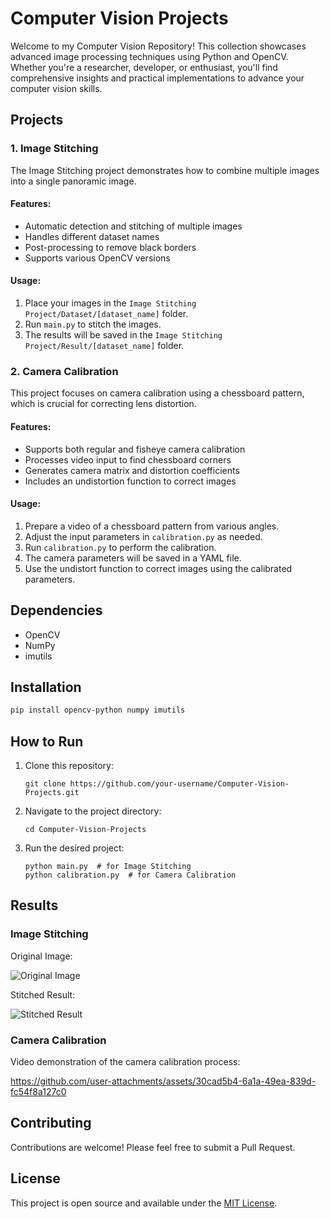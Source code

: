 # Computer Vision Projects

Welcome to my Computer Vision Repository! This collection showcases advanced image processing techniques using Python and OpenCV. Whether you're a researcher, developer, or enthusiast, you'll find comprehensive insights and practical implementations to advance your computer vision skills.

## Projects

### 1. Image Stitching

The Image Stitching project demonstrates how to combine multiple images into a single panoramic image.

#### Features:

- Automatic detection and stitching of multiple images
- Handles different dataset names
- Post-processing to remove black borders
- Supports various OpenCV versions

#### Usage:

1. Place your images in the `Image Stitching Project/Dataset/[dataset_name]` folder.
2. Run `main.py` to stitch the images.
3. The results will be saved in the `Image Stitching Project/Result/[dataset_name]` folder.

### 2. Camera Calibration

This project focuses on camera calibration using a chessboard pattern, which is crucial for correcting lens distortion.

#### Features:

- Supports both regular and fisheye camera calibration
- Processes video input to find chessboard corners
- Generates camera matrix and distortion coefficients
- Includes an undistortion function to correct images

#### Usage:

1. Prepare a video of a chessboard pattern from various angles.
2. Adjust the input parameters in `calibration.py` as needed.
3. Run `calibration.py` to perform the calibration.
4. The camera parameters will be saved in a YAML file.
5. Use the undistort function to correct images using the calibrated parameters.

## Dependencies

- OpenCV
- NumPy
- imutils

## Installation

```bash
pip install opencv-python numpy imutils
```

## How to Run

1. Clone this repository:
   ```
   git clone https://github.com/your-username/Computer-Vision-Projects.git
   ```
2. Navigate to the project directory:
   ```
   cd Computer-Vision-Projects
   ```
3. Run the desired project:
   ```
   python main.py  # for Image Stitching
   python calibration.py  # for Camera Calibration
   ```

## Results

### Image Stitching

Original Image:

![Original Image](https://github.com/user-attachments/assets/a4ab67f7-3c74-4928-b8fb-e71787ea1c5e)

Stitched Result:

![Stitched Result](https://github.com/user-attachments/assets/f18e21cf-6be8-44d0-af7c-937161d5ff99)

### Camera Calibration

Video demonstration of the camera calibration process:

https://github.com/user-attachments/assets/30cad5b4-6a1a-49ea-839d-fc54f8a127c0

## Contributing

Contributions are welcome! Please feel free to submit a Pull Request.

## License

This project is open source and available under the [MIT License](LICENSE).

